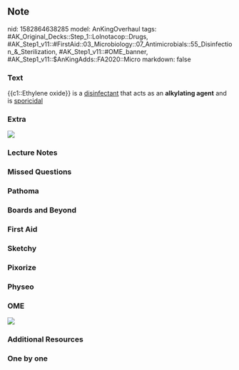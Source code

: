 ## Note
nid: 1582864638285
model: AnKingOverhaul
tags: #AK_Original_Decks::Step_1::Lolnotacop::Drugs, #AK_Step1_v11::#FirstAid::03_Microbiology::07_Antimicrobials::55_Disinfection_&_Sterilization, #AK_Step1_v11::#OME_banner, #AK_Step1_v11::$AnKingAdds::FA2020::Micro
markdown: false

### Text
{{c1::Ethylene oxide}} is a <u>disinfectant</u> that acts as an
<b>alkylating agent</b> and is <u>sporicidal</u>

### Extra
<img src="paste-ce5863750253c8b52d0065ced6a043b167f79dd7.jpg">

### Lecture Notes


### Missed Questions


### Pathoma


### Boards and Beyond


### First Aid


### Sketchy


### Pixorize


### Physeo


### OME
<div class="ome-widget">
  <a href="https://onlinemeded.org?ref=anki"><img src=
  "_OME_AnkiFlashcards_General_7.png"></a>
</div>

### Additional Resources


### One by one

